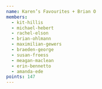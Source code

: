 ```yaml
---
name: Karen’s Favourites + Brian O
members:
  - kit-hillis
  - michael-hebert
  - rachel-elson
  - brian-ohlmann
  - maximilian-gewers
  - braeden-george
  - susan-froess
  - meagan-maclean
  - erin-bennetto
  - amanda-ede
points: 147
---
```

